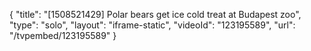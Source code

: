 {
    "title": "[1508521429] Polar bears get ice cold treat at Budapest zoo",
    "type": "solo",
    "layout": "iframe-static",
    "videoId": "123195589",
    "url": "\/tvpembed\/123195589"
}